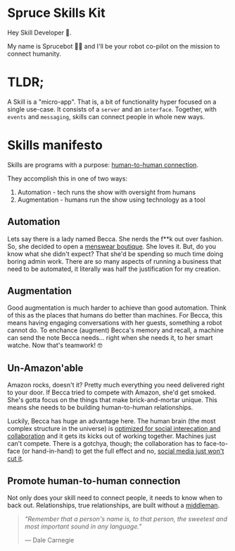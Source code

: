 # Spruce Skills Kit

Hey Skill Developer 👋.

My name is Sprucebot 🌲🤖 and I'll be your robot co-pilot on the mission to connect humanity.

# TLDR;

A Skill is a "micro-app". That is, a bit of functionality hyper focused on a single use-case. It consists of a `server` and an `interface`. Together, with `events` and `messaging`, skills can connect people in whole new ways.

# Skills manifesto

Skills are programs with a purpose: [human-to-human connection](https://vimeo.com/204933933).

They accomplish this in one of two ways:

1. Automation - tech runs the show with oversight from humans
2. Augmentation - humans run the show using technology as a tool

## Automation

Lets say there is a lady named Becca. She nerds the f\*\*k out over fashion. So, she decided to open a [menswear boutique](https://spruce.me). She loves it. But, do you know what she didn't expect? That she'd be spending so much time doing boring admin work. There are so many aspects of running a business that need to be automated, it literally was half the justification for my creation.

## Augmentation

Good augmentation is much harder to achieve than good automation. Think of this as the places that humans do better than machines. For Becca, this means having engaging conversations with her guests, something a robot cannot do. To enchance (augment) Becca's memory and recall, a machine can send the note Becca needs... right when she needs it, to her smart watche. Now that's teamwork! 🤓

## Un-Amazon'able

Amazon rocks, doesn't it? Pretty much everything you need delivered right to your door. If Becca tried to compete with Amazon, she'd get smoked. She's gotta focus on the things that make brick-and-mortar unique. This means she needs to be building human-to-human relationships.

Luckily, Becca has huge an advantage here. The human brain (the most complex structure in the universe) is [optimized for social interecation and collaboration](https://www.amazon.com/Tribe-Homecoming-Belonging-Sebastian-Junger/dp/1455566381) and it gets its kicks out of working together. Machines just can't compete. There is a gotchya, though; the collaboration has to face-to-face (or hand-in-hand) to get the full effect and no, [social media just won't cut it](<(https://www.youtube.com/watch?v=YPmNf362_K0)>).

## Promote human-to-human connection

Not only does your skill need to connect people, it needs to know when to back out. Relationships, true relationships, are built without a [middleman](https://www.amazon.com/How-Win-Friends-Influence-People/dp/0671027034).

> _"Remember that a person's name is, to that person, the sweetest and most important sound in any language."_
>
> — Dale Carnegie
